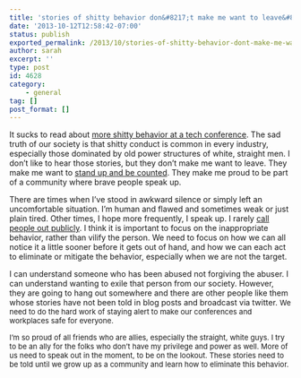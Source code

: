 ```yaml
---
title: 'stories of shitty behavior don&#8217;t make me want to leave&#8230;'
date: '2013-10-12T12:58:42-07:00'
status: publish
exported_permalink: /2013/10/stories-of-shitty-behavior-dont-make-me-want-to-leave
author: sarah
excerpt: ''
type: post
id: 4628
category:
    - general
tag: []
post_format: []
---
```

It sucks to read about [more shitty behavior at a tech conference](http://blogjustine.wordpress.com/2013/10/12/because-it-needs-to-be-said/). The sad truth of our society is that shitty conduct is common in every industry, especially those dominated by old power structures of white, straight men. I don’t like to hear those stories, but they don’t make me want to leave. They make me want to [stand up and be counted](http://blog.nicksieger.com/articles/2009/04/30/stand-and-be-counted/). They make me proud to be part of a community where brave people speak up.

There are times when I’ve stood in awkward silence or simply left an uncomfortable situation. I’m human and flawed and sometimes weak or just plain tired. Other times, I hope more frequently, I speak up. I rarely [call people out publicly](https://www.ultrasaurus.com/sarahblog/2009/04/gender-and-sex-at-gogaruco/). I think it is important to focus on the inappropriate behavior, rather than vilify the person. We need to focus on how we can all notice it a little sooner before it gets out of hand, and how we can each act to eliminate or mitigate the behavior, especially when we are not the target.

I can understand someone who has been abused not forgiving the abuser. I can understand wanting to exile that person from our society. However, they are going to hang out somewhere and there are other people like them whose stories have not been told in blog posts and broadcast via twitter. <span style="font-size: 13px">We need to do the hard work of staying alert to make our conferences and workplaces safe for everyone.</span>

<span style="font-size: 13px">I’m so proud of all friends who are allies, especially the straight, white guys. I try to be an ally for the folks who don’t have my privilege and power as well. More of us need to speak out in the moment, to be on the lookout. These stories need to be told until we grow up as a community and learn how to eliminate this behavior.</span>